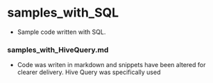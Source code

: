 # samples_with_SQL
- Sample code written with SQL. 

### samples_with_HiveQuery.md
- Code was writen in markdown and snippets have been altered for clearer delivery. Hive Query was specifically used
